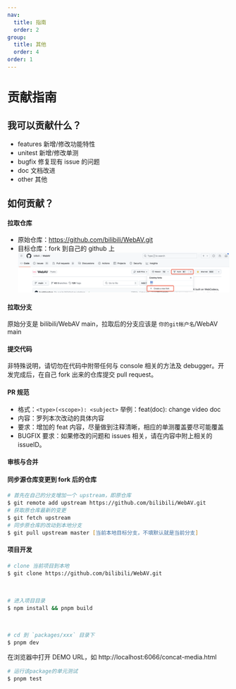 ```yaml
---
nav:
  title: 指南
  order: 2
group:
  title: 其他
  order: 4
order: 1
---
```


# 贡献指南

## 我可以贡献什么？

- features 新增/修改功能特性
- unitest 新增/修改单测
- bugfix 修复现有 issue 的问题
- doc 文档改进
- other 其他

## 如何贡献？

#### 拉取仓库

- 原始仓库：https://github.com/bilibili/WebAV.git
- 目标仓库：fork 到自己的 github 上
  ![img](../../public/img/fork.jpg)

#### 拉取分支

原始分支是 bilibili/WebAV main，拉取后的分支应该是 `你的git帐户名`/WebAV main

#### 提交代码

非特殊说明，请切勿在代码中附带任何与 console 相关的方法及 debugger。开发完成后，在自己 fork 出来的仓库提交 pull request。

#### PR 规范

- 格式：`<type>(<scope>): <subject>` 举例：feat(doc): change video doc
- 内容：罗列本次改动的具体内容
- 要求：增加的 feat 内容，尽量做到注释清晰，相应的单测覆盖要尽可能覆盖
- BUGFIX 要求：如果修改的问题和 issues 相关，请在内容中附上相关的 issueID。

#### 审核与合并

#### 同步源仓库变更到 fork 后的仓库

```zsh
# 首先在自己的分支增加一个 upstream，即原仓库
$ git remote add upstream https://github.com/bilibili/WebAV.git
# 获取原仓库最新的变更
$ git fetch upstream
# 同步原仓库的改动到本地分支
$ git pull upstream master [当前本地目标分支，不填默认就是当前分支]
```

#### 项目开发

```zsh
# clone 当前项目到本地
$ git clone https://github.com/bilibili/WebAV.git
```

<br/>

```zsh
# 进入项目目录
$ npm install && pnpm build
```

<br/>

```zsh
# cd 到 `packages/xxx` 目录下
$ pnpm dev
```

在浏览器中打开 DEMO URL，如 http://localhost:6066/concat-media.html

```zsh
# 运行该package的单元测试
$ pnpm test
```

